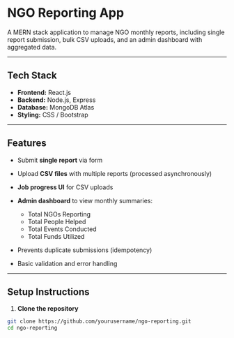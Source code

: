 # NGO Reporting App

A MERN stack application to manage NGO monthly reports, including single report submission, bulk CSV uploads, and an admin dashboard with aggregated data.

---

## **Tech Stack**
- **Frontend:** React.js  
- **Backend:** Node.js, Express  
- **Database:** MongoDB Atlas  
- **Styling:** CSS / Bootstrap  

---

## **Features**
- Submit **single report** via form  
- Upload **CSV files** with multiple reports (processed asynchronously)  
- **Job progress UI** for CSV uploads  
- **Admin dashboard** to view monthly summaries:
  - Total NGOs Reporting  
  - Total People Helped  
  - Total Events Conducted  
  - Total Funds Utilized  

- Prevents duplicate submissions (idempotency)  
- Basic validation and error handling  

---

## **Setup Instructions**

1. **Clone the repository**

```bash
git clone https://github.com/yourusername/ngo-reporting.git
cd ngo-reporting

